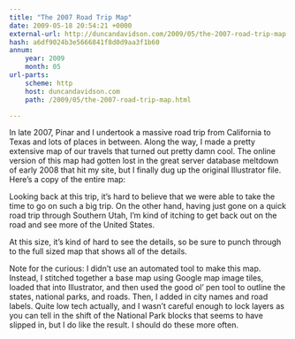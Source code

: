```yaml
---
title: "The 2007 Road Trip Map"
date: 2009-05-18 20:54:21 +0000
external-url: http://duncandavidson.com/2009/05/the-2007-road-trip-map.html
hash: a6df9024b3e5666841f8d0d9aa3f1b60
annum:
    year: 2009
    month: 05
url-parts:
    scheme: http
    host: duncandavidson.com
    path: /2009/05/the-2007-road-trip-map.html

---
```


In late 2007, Pinar and I undertook a massive road trip from California to Texas and lots of places in between. Along the way, I made a pretty extensive map of our travels that turned out pretty damn cool. The online version of this map had gotten lost in the great server database meltdown of early 2008 that hit my site, but I finally dug up the original Illustrator file. Here’s a copy of the entire map:





Looking back at this trip, it’s hard to believe that we were able to take the time to go on such a big trip. On the other hand, having just gone on a quick road trip through Southern Utah, I’m kind of itching to get back out on the road and see more of the United States. 


At this size, it’s kind of hard to see the details, so be sure to punch through to the full sized map that shows all of the details. 


Note for the curious: I didn’t use an automated tool to make this map. Instead, I stitched together a base map using Google map image tiles, loaded that into Illustrator, and then used the good ol’ pen tool to outline the states, national parks, and roads. Then, I added in city names and road labels. Quite low tech actually, and I wasn’t careful enough to lock layers as you can tell in the shift of the National Park blocks that seems to have slipped in, but I do like the result. I should do these more often.

